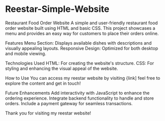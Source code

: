# Reestar-Simple-Website

Restaurant Food Order Website
A simple and user-friendly restaurant food order website built using HTML and basic CSS. This project showcases a menu and provides an easy way for customers to place their orders online.

Features
Menu Section: Displays available dishes with descriptions and visually appealing layouts.
Responsive Design: Optimized for both desktop and mobile viewing.

Technologies Used
HTML: For creating the website's structure.
CSS: For styling and enhancing the visual appeal of the website.

How to Use
You can access my reestar website by visiting {link] feel free to explore the content and get in touch!

Future Enhancements
Add interactivity with JavaScript to enhance the ordering experience.
Integrate backend functionality to handle and store orders.
Include a payment gateway for seamless transactions.

Thank you for visiting my reestar website!
